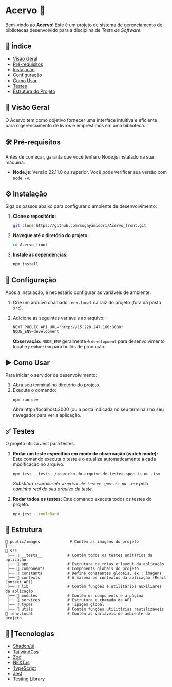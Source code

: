 # Acervo 🫎

Bem-vindo ao **Acervo**! Este é um projeto de sistema de gerenciamento de bibliotecas desenvolvido para a disciplina de _Teste de Software_.

## 📝 Índice

- [Visão Geral](#visão-geral)
- [Pré-requisitos](#pré-requisitos)
- [Instalação](#instalação)
- [Configuração](#configuração)
- [Como Usar](#como-usar)
- [Testes](#testes)
- [Estrutura do Projeto](#estrutura-do-projeto)

## 🌟 Visão Geral

O Acervo tem como objetivo fornecer uma interface intuitiva e eficiente para o gerenciamento de livros e empréstimos em uma biblioteca.

## 🛠 Pré-requisitos

Antes de começar, garanta que você tenha o Node.js instalado na sua máquina.

- **Node.js**: Versão 22.11.0 ou superior. Você pode verificar sua versão com `node -v`.

## ⚙️ Instalação

Siga os passos abaixo para configurar o ambiente de desenvolvimento:

1.  **Clone o repositório:**
    ```bash
    git clone https://github.com/sugayamidori/Acervo_front.git
    ```
2.  **Navegue até o diretório do projeto:**
    ```bash
    cd Acervo_front
    ```
3.  **Instale as dependências:**
    ```bash
    npm install
    ```

## 🔧 Configuração

Após a instalação, é necessário configurar as variáveis de ambiente:

1.  Crie um arquivo chamado `.env.local` na raiz do projeto (fora da pasta `src`).
2.  Adicione as seguintes variáveis ao arquivo:

    ```env
    NEXT_PUBLIC_API_URL="http://15.228.247.160:8080"
    NODE_ENV=development
    ```

    **Observação:** `NODE_ENV` geralmente é `development` para desenvolvimento local e `production` para builds de produção.

## ▶️ Como Usar

Para iniciar o servidor de desenvolvimento:

1.  Abra seu terminal no diretório do projeto.
2.  Execute o comando:
    ```bash
    npm run dev
    ```
    Abra http://localhost:3000 (ou a porta indicada no seu terminal) no seu navegador para ver a aplicação.

## ✅ Testes

O projeto utiliza Jest para testes.

1.  **Rodar um teste específico em modo de observação (watch mode):**
    Este comando executa o teste e o atualiza automaticamente a cada modificação no arquivo.

    ```bash
    npm test __tests__/<caminho-do-arquivo-de-teste>.spec.ts ou .tsx
    ```

    _Substitua `<caminho-do-arquivo-de-teste>.spec.ts ou .tsx` pelo caminho real do seu arquivo de teste._

2.  **Rodar todos os testes:**
    Este comando executa todos os testes do projeto.
    ```bash
    npx jest --runInBand
    ```

## 📂 Estrutura
```
📂 public/images             # Contém as imagens do projeto
├──
📂 src
 ├── 📂 __tests__           # Contém todos os testes unitários da aplicação
 ├── 📂 app                 # Estrutura de rotas e layout da aplicação
 ├── 📂 components          # Components globais do projeto
 ├── 📂 constants           # Define constantes globais. ex.: imagens
 ├── 📂 contexts            # Armazena os contextos da aplicação (React Context API)
 ├── 📂 lib                 # Contém funções e utilitários auxiliares da aplicação
 ├── 📂 modules             # Contém os components e a página
 ├── 📂 services            # Estrutura e chamada da API
 ├── 📂 types               # Tipagem global
 ├── 📂 utils               # Contém funções utilitárias reutilizáveis
🔑 .env.local               # Contém as variáveis de ambiente do projeto
```
## 🧑‍💻Tecnologias

- [Shadcn/ui](https://ui.shadcn.com/)
- [TailwindCss](https://tailwindcss.com/)
- [Zod](https://zod.dev/)
- [NEXT.js](https://nextjs.org/)
- [TypeScript](https://www.typescriptlang.org/)
- [Jest](https://jestjs.io/pt-BR/)
- [Testing Library](https://testing-library.com/)
